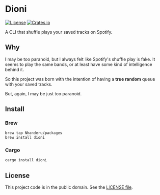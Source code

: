 # Dioni

[![License][badge-1-img]][badge-1-link]
[![Crates.io][badge-2-img]][badge-2-link]

A CLI that shuffle plays your saved tracks on Spotify.

## Why

I may be too paranoid, but I always felt like Spotify's shuffle play is fake. It
seems to play the same bands, or at least have some kind of intelligence behind
it.

So this project was born with the intention of having a **true random** queue
with your saved tracks.

But, again, I may be just too paranoid.

## Install

### Brew

```sh
brew tap Nhanderu/packages
brew install dioni
```

### Cargo

```sh
cargo install dioni
```

## License

This project code is in the public domain. See the [LICENSE file][1].

[1]: ./LICENSE

[badge-1-img]: https://img.shields.io/github/license/Nhanderu/dioni?style=flat-square
[badge-1-link]: https://github.com/Nhanderu/dioni/blob/master/LICENSE
[badge-2-img]: https://img.shields.io/crates/v/dioni?style=flat-square
[badge-2-link]: https://crates.io/crates/dioni
